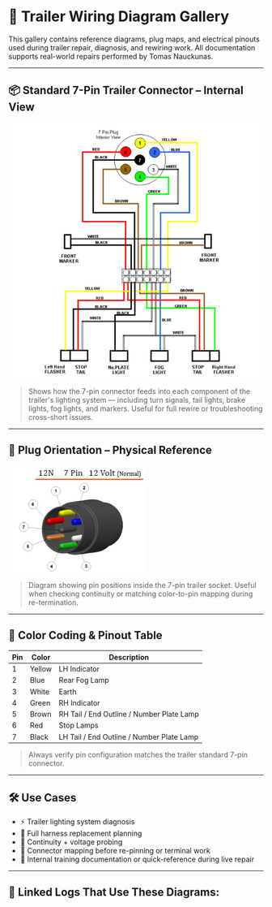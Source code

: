 # 🚛 Trailer Wiring Diagram Gallery  
This gallery contains reference diagrams, plug maps, and electrical pinouts used during trailer repair, diagnosis, and rewiring work. All documentation supports real-world repairs performed by Tomas Nauckunas.

---

## 📦 Standard 7-Pin Trailer Connector – Internal View  

![7-Pin Connector Wiring Layout](https://github.com/tnauckunas/multi-domain_field_repair_logs/blob/main/assets/trailer-wiring/Trailer%20Wiring%20Diagram.jpg?raw=true)
> Shows how the 7-pin connector feeds into each component of the trailer's lighting system — including turn signals, tail lights, brake lights, fog lights, and markers. Useful for full rewire or troubleshooting cross-short issues.

---

## 🔌 Plug Orientation – Physical Reference  

![7 Pin Plug Physical Layout](https://github.com/tnauckunas/multi-domain_field_repair_logs/blob/main/assets/trailer-wiring/7%20pin%20trailer%20connector.jpg?raw=true)
> Diagram showing pin positions inside the 7-pin trailer socket. Useful when checking continuity or matching color-to-pin mapping during re-termination.

---

## 🧾 Color Coding & Pinout Table  

| Pin | Color   | Description                                      |
|-----|---------|--------------------------------------------------|
| 1   | Yellow  | LH Indicator                                     |
| 2   | Blue    | Rear Fog Lamp                                    |
| 3   | White   | Earth                                            |
| 4   | Green   | RH Indicator                                     |
| 5   | Brown   | RH Tail / End Outline / Number Plate Lamp        |
| 6   | Red     | Stop Lamps                                       |
| 7   | Black   | LH Tail / End Outline / Number Plate Lamp        |

> Always verify pin configuration matches the trailer standard 7-pin connector.

---

## 🛠️ Use Cases

- ⚡ Trailer lighting system diagnosis  
- 🔧 Full harness replacement planning  
- 🧪 Continuity + voltage probing  
- 📐 Connector mapping before re-pinning or terminal work  
- 🧰 Internal training documentation or quick-reference during live repair

---

## 📎 Linked Logs That Use These Diagrams:
